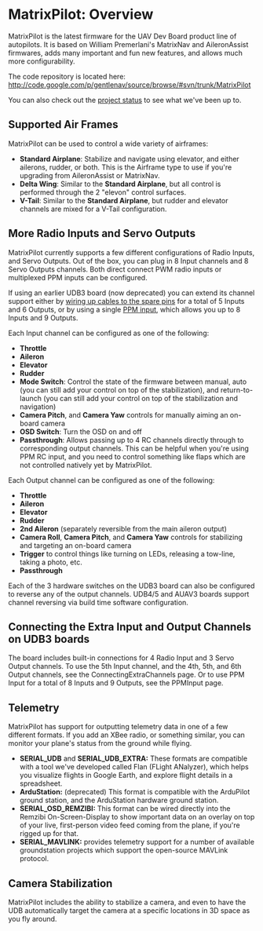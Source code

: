 # MatrixPilot: Overview

MatrixPilot is the latest firmware for the UAV Dev Board product line of autopilots. It is based on William Premerlani's MatrixNav and AileronAssist firmwares, adds many important and fun new features, and allows much more configurability.

The code repository is located here: http://code.google.com/p/gentlenav/source/browse/#svn/trunk/MatrixPilot

You can also check out the [project status](ProjectStatus.md) to see what we've been up to.


## Supported Air Frames

MatrixPilot can be used to control a wide variety of airframes:
  * **Standard Airplane**: Stabilize and navigate using elevator, and either ailerons, rudder, or both.  This is the Airframe type to use if you're upgrading from AileronAssist or MatrixNav.
  * **Delta Wing**: Similar to the **Standard Airplane**, but all control is performed through the 2 "elevon" control surfaces.
  * **V-Tail**: Similar to the **Standard Airplane**, but rudder and elevator channels are mixed for a V-Tail configuration.


## More Radio Inputs and Servo Outputs

MatrixPilot currently supports a few different configurations of Radio Inputs, and Servo Outputs.  Out of the box, you can plug in 8 Input channels and 8 Servo Outputs channels.  Both direct connect PWM radio inputs or multiplexed PPM inputs can be configured.

If using an earlier UDB3 board (now deprecated) you can extend its channel support either by [wiring up  cables to the spare pins](ConnectingExtraChannels.md) for a total of 5 Inputs and 6 Outputs, or by using a single [PPM input](PPMInput.md), which allows you up to 8 Inputs and 9 Outputs.

Each Input channel can be configured as one of the following:
  * **Throttle**
  * **Aileron**
  * **Elevator**
  * **Rudder**
  * **Mode Switch**: Control the state of the firmware between manual, auto (you can still add your control on top of the stabilization), and return-to-launch (you can still add your control on top of the stabilization and navigation)
  * **Camera Pitch**, and **Camera Yaw** controls for manually aiming an on-board camera
  * **OSD Switch**: Turn the OSD on and off
  * **Passthrough**: Allows passing up to 4 RC channels directly through to corresponding output channels.  This can be helpful when you're using PPM RC input, and you need to control something like flaps which are not controlled natively yet by MatrixPilot.


Each Output channel can be configured as one of the following:
  * **Throttle**
  * **Aileron**
  * **Elevator**
  * **Rudder**
  * **2nd Aileron** (separately reversible from the main aileron output)
  * **Camera Roll**, **Camera Pitch**, and **Camera Yaw** controls for stabilizing and targeting an on-board camera
  * **Trigger** to control things like turning on LEDs, releasing a tow-line, taking a photo, etc.
  * **Passthrough**

Each of the 3 hardware switches on the UDB3 board can also be configured to reverse any of the output channels. UDB4/5 and AUAV3 boards support channel reversing via build time software configuration.


## Connecting the Extra Input and Output Channels on UDB3 boards

The board includes built-in connections for 4 Radio Input and 3 Servo Output channels.  To use the 5th Input channel, and the 4th, 5th, and 6th Output channels, see the ConnectingExtraChannels page.  Or to use PPM Input for a total of 8 Inputs and 9 Outputs, see the PPMInput page.


## Telemetry

MatrixPilot has support for outputting telemetry data in one of a few different formats.  If you add an XBee radio, or something similar, you can monitor your plane's status from the ground while flying.

  * **SERIAL\_UDB** and **SERIAL\_UDB\_EXTRA:** These formats are compatible with a tool we've developed called Flan (FLight ANalyzer), which helps you visualize flights in Google Earth, and explore flight details in a spreadsheet.
  * **ArduStation:** (deprecated) This format is compatible with the ArduPilot ground station, and the ArduStation hardware ground station.
  * **SERIAL\_OSD\_REMZIBI:** This format can be wired directly into the Remzibi On-Screen-Display to show important data on an overlay on top of your live, first-person video feed coming from the plane, if you're rigged up for that.
  * **SERIAL\_MAVLINK:** provides telemetry support for a number of available groundstation projects which support the open-source MAVLink protocol.


## Camera Stabilization

MatrixPilot includes the ability to stabilize a camera, and even to have the UDB automatically target the camera at a specific locations in 3D space as you fly around.